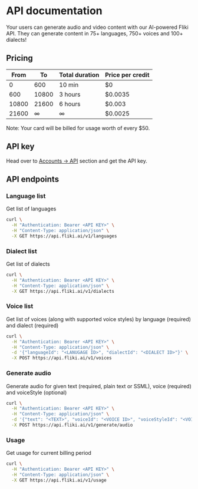 # API documentation
Your users can generate audio and video content with our AI-powered Fliki API. They can generate content in 75+ languages, 750+ voices and 100+ dialects!

## Pricing

| From | To | Total duration | Price per credit |
| --- | --- | --- | --- |
| 0 | 600 | 10 min | $0 |
| 600 | 10800 | 3 hours | $0.0035 |
| 10800 | 21600 | 6 hours | $0.003 |
| 21600 | ∞ | ∞ | $0.0025 |

Note: Your card will be billed for usage worth of every $50.

## API key
Head over to [Accounts → API](https://app.fliki.ai/account/api-access) section and get the API key.

## API endpoints

### Language list
Get list of languages
```bash
curl \
  -H "Authentication: Bearer <API KEY>" \
  -H "Content-Type: application/json" \
  -X GET https://api.fliki.ai/v1/languages
```

### Dialect list
Get list of dialects
```bash
curl \
  -H "Authentication: Bearer <API KEY>" \
  -H "Content-Type: application/json" \
  -X GET https://api.fliki.ai/v1/dialects
```

### Voice list
Get list of voices (along with supported voice styles) by language (required) and dialect (required)
```bash
curl \
  -H "Authentication: Bearer <API KEY>" \
  -H "Content-Type: application/json" \
  -d '{"languageId": "<LANUGAGE ID>", "dialectId": "<DIALECT ID>"}' \
  -X POST https://api.fliki.ai/v1/voices
```

### Generate audio
Generate audio for given text (required, plain text or SSML), voice (required) and voiceStyle (optional)
```bash
curl \
  -H "Authentication: Bearer <API KEY>" \
  -H "Content-Type: application/json" \
  -d '{"text": "<TEXT>", "voiceId": "<VOICE ID>", "voiceStyleId": "<VOICE STYLE ID>"}' \
  -X POST https://api.fliki.ai/v1/generate/audio
```

### Usage
Get usage for current billing period
```bash
curl \
  -H "Authentication: Bearer <API KEY>" \
  -H "Content-Type: application/json" \
  -X GET https://api.fliki.ai/v1/usage
```
